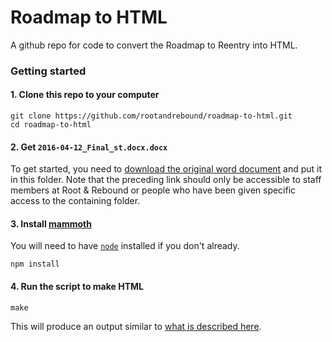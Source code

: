 # Roadmap to HTML

A github repo for code to convert the Roadmap to Reentry into HTML.

### Getting started

#### 1. Clone this repo to your computer

```
git clone https://github.com/rootandrebound/roadmap-to-html.git
cd roadmap-to-html
```

#### 2. Get `2016-04-12_Final_st.docx.docx`

To get started, you need to [download the original word document](https://drive.google.com/uc?export=download&id=0BzNrkiCWAqHZdDNzdlNlY2FKNVU) and put it in this folder. Note that the preceding link should only be accessible to staff members at Root & Rebound or people who have been given specific access to the containing folder.

#### 3. Install [mammoth](https://github.com/mwilliamson/mammoth.js)

You will need to have [`node`](https://nodejs.org/en/download/) installed if you don't already.

```
npm install
```

#### 4. Run the script to make HTML

```
make
```

This will produce an output similar to [what is described here](https://github.com/rootandrebound/roadmap-to-html/issues/1).